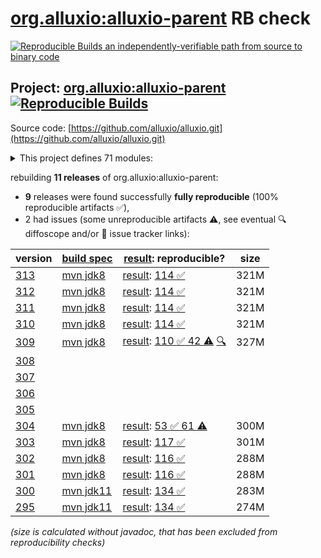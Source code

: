 [org.alluxio:alluxio-parent](https://central.sonatype.com/artifact/org.alluxio/alluxio-parent/versions) RB check
=======

[![Reproducible Builds](https://reproducible-builds.org/images/logos/rb.svg) an independently-verifiable path from source to binary code](https://reproducible-builds.org/)

## Project: [org.alluxio:alluxio-parent](https://central.sonatype.com/artifact/org.alluxio/alluxio-parent/versions) [![Reproducible Builds](https://img.shields.io/endpoint?url=https://raw.githubusercontent.com/jvm-repo-rebuild/reproducible-central/master/content/org/alluxio/alluxio/badge.json)](https://github.com/jvm-repo-rebuild/reproducible-central/blob/master/content/org/alluxio/alluxio/README.md)

Source code: [https://github.com/alluxio/alluxio.git](https://github.com/alluxio/alluxio.git)

<details><summary>This project defines 71 modules:</summary>

* [org.alluxio:alluxio-assembly](https://central.sonatype.com/artifact/org.alluxio/alluxio-assembly/overview)
* [org.alluxio:alluxio-assembly-client](https://central.sonatype.com/artifact/org.alluxio/alluxio-assembly-client/overview)
* [org.alluxio:alluxio-assembly-server](https://central.sonatype.com/artifact/org.alluxio/alluxio-assembly-server/overview)
* [org.alluxio:alluxio-common](https://central.sonatype.com/artifact/org.alluxio/alluxio-common/overview)
* [org.alluxio:alluxio-core](https://central.sonatype.com/artifact/org.alluxio/alluxio-core/overview)
* [org.alluxio:alluxio-core-client](https://central.sonatype.com/artifact/org.alluxio/alluxio-core-client/overview)
* [org.alluxio:alluxio-core-client-fs](https://central.sonatype.com/artifact/org.alluxio/alluxio-core-client-fs/overview)
* [org.alluxio:alluxio-core-client-hdfs](https://central.sonatype.com/artifact/org.alluxio/alluxio-core-client-hdfs/overview)
* [org.alluxio:alluxio-core-client-hdfs3](https://central.sonatype.com/artifact/org.alluxio/alluxio-core-client-hdfs3/overview)
* [org.alluxio:alluxio-core-common](https://central.sonatype.com/artifact/org.alluxio/alluxio-core-common/overview)
* [org.alluxio:alluxio-core-server](https://central.sonatype.com/artifact/org.alluxio/alluxio-core-server/overview)
* [org.alluxio:alluxio-core-server-common](https://central.sonatype.com/artifact/org.alluxio/alluxio-core-server-common/overview)
* [org.alluxio:alluxio-core-server-master](https://central.sonatype.com/artifact/org.alluxio/alluxio-core-server-master/overview)
* [org.alluxio:alluxio-core-server-proxy](https://central.sonatype.com/artifact/org.alluxio/alluxio-core-server-proxy/overview)
* [org.alluxio:alluxio-core-server-worker](https://central.sonatype.com/artifact/org.alluxio/alluxio-core-server-worker/overview)
* [org.alluxio:alluxio-core-transport](https://central.sonatype.com/artifact/org.alluxio/alluxio-core-transport/overview)
* [org.alluxio:alluxio-dora](https://central.sonatype.com/artifact/org.alluxio/alluxio-dora/overview)
* [org.alluxio:alluxio-examples](https://central.sonatype.com/artifact/org.alluxio/alluxio-examples/overview)
* [org.alluxio:alluxio-integration](https://central.sonatype.com/artifact/org.alluxio/alluxio-integration/overview)
* [org.alluxio:alluxio-integration-fuse](https://central.sonatype.com/artifact/org.alluxio/alluxio-integration-fuse/overview)
* [org.alluxio:alluxio-integration-jnifuse](https://central.sonatype.com/artifact/org.alluxio/alluxio-integration-jnifuse/overview)
* [org.alluxio:alluxio-integration-jnifuse-fs](https://central.sonatype.com/artifact/org.alluxio/alluxio-integration-jnifuse-fs/overview)
* [org.alluxio:alluxio-integration-jnifuse-native](https://central.sonatype.com/artifact/org.alluxio/alluxio-integration-jnifuse-native/overview)
* [org.alluxio:alluxio-integration-tools](https://central.sonatype.com/artifact/org.alluxio/alluxio-integration-tools/overview)
* [org.alluxio:alluxio-integration-tools-hms](https://central.sonatype.com/artifact/org.alluxio/alluxio-integration-tools-hms/overview)
* [org.alluxio:alluxio-integration-tools-validation](https://central.sonatype.com/artifact/org.alluxio/alluxio-integration-tools-validation/overview)
* [org.alluxio:alluxio-job](https://central.sonatype.com/artifact/org.alluxio/alluxio-job/overview)
* [org.alluxio:alluxio-job-client](https://central.sonatype.com/artifact/org.alluxio/alluxio-job-client/overview)
* [org.alluxio:alluxio-job-common](https://central.sonatype.com/artifact/org.alluxio/alluxio-job-common/overview)
* [org.alluxio:alluxio-job-server](https://central.sonatype.com/artifact/org.alluxio/alluxio-job-server/overview)
* [org.alluxio:alluxio-microbench](https://central.sonatype.com/artifact/org.alluxio/alluxio-microbench/overview)
* [org.alluxio:alluxio-minicluster](https://central.sonatype.com/artifact/org.alluxio/alluxio-minicluster/overview)
* [org.alluxio:alluxio-parent](https://central.sonatype.com/artifact/org.alluxio/alluxio-parent/overview)
* [org.alluxio:alluxio-shaded](https://central.sonatype.com/artifact/org.alluxio/alluxio-shaded/overview)
* [org.alluxio:alluxio-shaded-client](https://central.sonatype.com/artifact/org.alluxio/alluxio-shaded-client/overview)
* [org.alluxio:alluxio-shaded-hadoop3-client](https://central.sonatype.com/artifact/org.alluxio/alluxio-shaded-hadoop3-client/overview)
* [org.alluxio:alluxio-shell](https://central.sonatype.com/artifact/org.alluxio/alluxio-shell/overview)
* [org.alluxio:alluxio-stress](https://central.sonatype.com/artifact/org.alluxio/alluxio-stress/overview)
* [org.alluxio:alluxio-stress-common](https://central.sonatype.com/artifact/org.alluxio/alluxio-stress-common/overview)
* [org.alluxio:alluxio-stress-shell](https://central.sonatype.com/artifact/org.alluxio/alluxio-stress-shell/overview)
* [org.alluxio:alluxio-table](https://central.sonatype.com/artifact/org.alluxio/alluxio-table/overview)
* [org.alluxio:alluxio-table-base](https://central.sonatype.com/artifact/org.alluxio/alluxio-table-base/overview)
* [org.alluxio:alluxio-table-client](https://central.sonatype.com/artifact/org.alluxio/alluxio-table-client/overview)
* [org.alluxio:alluxio-table-server](https://central.sonatype.com/artifact/org.alluxio/alluxio-table-server/overview)
* [org.alluxio:alluxio-table-server-common](https://central.sonatype.com/artifact/org.alluxio/alluxio-table-server-common/overview)
* [org.alluxio:alluxio-table-server-master](https://central.sonatype.com/artifact/org.alluxio/alluxio-table-server-master/overview)
* [org.alluxio:alluxio-table-server-underdb](https://central.sonatype.com/artifact/org.alluxio/alluxio-table-server-underdb/overview)
* [org.alluxio:alluxio-table-server-underdb-glue](https://central.sonatype.com/artifact/org.alluxio/alluxio-table-server-underdb-glue/overview)
* [org.alluxio:alluxio-table-server-underdb-hive](https://central.sonatype.com/artifact/org.alluxio/alluxio-table-server-underdb-hive/overview)
* [org.alluxio:alluxio-table-shell](https://central.sonatype.com/artifact/org.alluxio/alluxio-table-shell/overview)
* [org.alluxio:alluxio-tests](https://central.sonatype.com/artifact/org.alluxio/alluxio-tests/overview)
* [org.alluxio:alluxio-tests-integration](https://central.sonatype.com/artifact/org.alluxio/alluxio-tests-integration/overview)
* [org.alluxio:alluxio-tests-testcontainers](https://central.sonatype.com/artifact/org.alluxio/alluxio-tests-testcontainers/overview)
* [org.alluxio:alluxio-underfs](https://central.sonatype.com/artifact/org.alluxio/alluxio-underfs/overview)
* [org.alluxio:alluxio-underfs-abfs](https://central.sonatype.com/artifact/org.alluxio/alluxio-underfs-abfs/overview)
* [org.alluxio:alluxio-underfs-adl](https://central.sonatype.com/artifact/org.alluxio/alluxio-underfs-adl/overview)
* [org.alluxio:alluxio-underfs-cephfs](https://central.sonatype.com/artifact/org.alluxio/alluxio-underfs-cephfs/overview)
* [org.alluxio:alluxio-underfs-cephfs-hadoop](https://central.sonatype.com/artifact/org.alluxio/alluxio-underfs-cephfs-hadoop/overview)
* [org.alluxio:alluxio-underfs-cos](https://central.sonatype.com/artifact/org.alluxio/alluxio-underfs-cos/overview)
* [org.alluxio:alluxio-underfs-cosn](https://central.sonatype.com/artifact/org.alluxio/alluxio-underfs-cosn/overview)
* [org.alluxio:alluxio-underfs-gcs](https://central.sonatype.com/artifact/org.alluxio/alluxio-underfs-gcs/overview)
* [org.alluxio:alluxio-underfs-hdfs](https://central.sonatype.com/artifact/org.alluxio/alluxio-underfs-hdfs/overview)
* [org.alluxio:alluxio-underfs-kodo](https://central.sonatype.com/artifact/org.alluxio/alluxio-underfs-kodo/overview)
* [org.alluxio:alluxio-underfs-local](https://central.sonatype.com/artifact/org.alluxio/alluxio-underfs-local/overview)
* [org.alluxio:alluxio-underfs-obs](https://central.sonatype.com/artifact/org.alluxio/alluxio-underfs-obs/overview)
* [org.alluxio:alluxio-underfs-oss](https://central.sonatype.com/artifact/org.alluxio/alluxio-underfs-oss/overview)
* [org.alluxio:alluxio-underfs-ozone](https://central.sonatype.com/artifact/org.alluxio/alluxio-underfs-ozone/overview)
* [org.alluxio:alluxio-underfs-s3a](https://central.sonatype.com/artifact/org.alluxio/alluxio-underfs-s3a/overview)
* [org.alluxio:alluxio-underfs-swift](https://central.sonatype.com/artifact/org.alluxio/alluxio-underfs-swift/overview)
* [org.alluxio:alluxio-underfs-wasb](https://central.sonatype.com/artifact/org.alluxio/alluxio-underfs-wasb/overview)
* [org.alluxio:alluxio-underfs-web](https://central.sonatype.com/artifact/org.alluxio/alluxio-underfs-web/overview)
</details>

rebuilding **11 releases** of org.alluxio:alluxio-parent:
- **9** releases were found successfully **fully reproducible** (100% reproducible artifacts :white_check_mark:),
- 2 had issues (some unreproducible artifacts :warning:, see eventual :mag: diffoscope and/or :memo: issue tracker links):

| version | [build spec](/BUILDSPEC.md) | [result](https://reproducible-builds.org/docs/jvm/): reproducible? | size |
| -- | --------- | ------ | -- |
| [313](https://central.sonatype.com/artifact/org.alluxio/alluxio-parent/313/pom) | [mvn jdk8](alluxio-313.buildspec) | [result](alluxio-parent-313.buildinfo): [114 :white_check_mark: ](alluxio-parent-313.buildcompare) | 321M |
| [312](https://central.sonatype.com/artifact/org.alluxio/alluxio-parent/312/pom) | [mvn jdk8](alluxio-312.buildspec) | [result](alluxio-parent-312.buildinfo): [114 :white_check_mark: ](alluxio-parent-312.buildcompare) | 321M |
| [311](https://central.sonatype.com/artifact/org.alluxio/alluxio-parent/311/pom) | [mvn jdk8](alluxio-311.buildspec) | [result](alluxio-parent-311.buildinfo): [114 :white_check_mark: ](alluxio-parent-311.buildcompare) | 321M |
| [310](https://central.sonatype.com/artifact/org.alluxio/alluxio-parent/310/pom) | [mvn jdk8](alluxio-310.buildspec) | [result](alluxio-parent-310.buildinfo): [114 :white_check_mark: ](alluxio-parent-310.buildcompare) | 321M |
| [309](https://central.sonatype.com/artifact/org.alluxio/alluxio-parent/309/pom) | [mvn jdk8](alluxio-309.buildspec) | [result](alluxio-parent-309.buildinfo): [110 :white_check_mark:  42 :warning:](alluxio-parent-309.buildcompare) [:mag:](alluxio-parent-309.diffoscope) | 327M |
| [308](https://central.sonatype.com/artifact/org.alluxio/alluxio-parent/308/pom) | | | |
| [307](https://central.sonatype.com/artifact/org.alluxio/alluxio-parent/307/pom) | | | |
| [306](https://central.sonatype.com/artifact/org.alluxio/alluxio-parent/306/pom) | | | |
| [305](https://central.sonatype.com/artifact/org.alluxio/alluxio-parent/305/pom) | | | |
| [304](https://central.sonatype.com/artifact/org.alluxio/alluxio-parent/304/pom) | [mvn jdk8](alluxio-304.buildspec) | [result](alluxio-parent-304.buildinfo): [53 :white_check_mark:  61 :warning:](alluxio-parent-304.buildcompare) | 300M |
| [303](https://central.sonatype.com/artifact/org.alluxio/alluxio-parent/303/pom) | [mvn jdk8](alluxio-303.buildspec) | [result](alluxio-parent-303.buildinfo): [117 :white_check_mark: ](alluxio-parent-303.buildcompare) | 301M |
| [302](https://central.sonatype.com/artifact/org.alluxio/alluxio-parent/302/pom) | [mvn jdk8](alluxio-302.buildspec) | [result](alluxio-parent-302.buildinfo): [116 :white_check_mark: ](alluxio-parent-302.buildcompare) | 288M |
| [301](https://central.sonatype.com/artifact/org.alluxio/alluxio-parent/301/pom) | [mvn jdk8](alluxio-301.buildspec) | [result](alluxio-parent-301.buildinfo): [116 :white_check_mark: ](alluxio-parent-301.buildcompare) | 288M |
| [300](https://central.sonatype.com/artifact/org.alluxio/alluxio-parent/300/pom) | [mvn jdk11](alluxio-300.buildspec) | [result](alluxio-parent-300.buildinfo): [134 :white_check_mark: ](alluxio-parent-300.buildcompare) | 283M |
| [295](https://central.sonatype.com/artifact/org.alluxio/alluxio-parent/295/pom) | [mvn jdk11](alluxio-295.buildspec) | [result](alluxio-parent-295.buildinfo): [134 :white_check_mark: ](alluxio-parent-295.buildcompare) | 274M |

<i>(size is calculated without javadoc, that has been excluded from reproducibility checks)</i>
